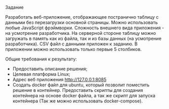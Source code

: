 Задание

Разработать веб-приложение, отображающее постранично таблицу с данными без
перезагрузки основной страницы.
Можно использовать любые JavaScript фрэймворки. Сложность внешнего вида
приложения - на усмотрение разработчика. На серверной стороне таблицу можно загружать в память как из файла, так и из базы данных (на усмотрение разработчика).
CSV файл с данными приложен к заданию. В приложении можно использовать только первые 5 столбиков.

Общие требования к результату:
- Предоставить описание решения;
- Целевая платформа Linux;
- Адрес веб приложения http://127.0.0.1:8085
- Создать docker файл для ubuntu, который позволит поместить решение в
контейнер. Предоставить скрипты для создания контейнера на основе docker
файла, а так же скрипт для запуска контейнера (Так же можно использовать
docker-compose).
